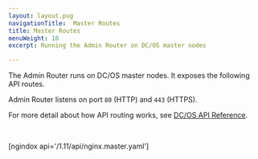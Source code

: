 ```yaml
---
layout: layout.pug
navigationTitle:  Master Routes
title: Master Routes
menuWeight: 10
excerpt: Running the Admin Router on DC/OS master nodes

---
```

The Admin Router runs on DC/OS master nodes. It exposes the following API routes.

Admin Router listens on port `80` (HTTP) and `443` (HTTPS).

For more detail about how API routing works, see [DC/OS API Reference](/1.11/api/).

<br/>

[ngindox api='/1.11/api/nginx.master.yaml']
